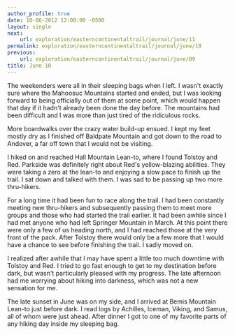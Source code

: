 ```yaml
---
author_profile: true
date: 10-06-2012 12:00:00 -0500
layout: single
next:
    url: exploration/easterncontinentaltrail/journal/june/11
permalink: exploration/easterncontinentaltrail/journal/june/10
previous:
    url: exploration/easterncontinentaltrail/journal/june/09
title: June 10
---
```

The weekenders were all in their sleeping bags when I left. I wasn't exactly sure where the Mahoosuc Mountains started and ended, but I was looking forward to being officially out of them at some point, which would happen that day if it hadn't already been done the day before. The mountains had been difficult and I was more than just tired of the ridiculous rocks.

More boardwalks over the crazy water build-up ensued. I kept my feet mostly dry as I finished off Baldpate Mountain and got down to the road to Andover, a far off town that I would not be visiting.

I hiked on and reached Hall Mountain Lean-to, where I found Tolstoy and Red. Parkside was definitely right about Red's yellow-blazing abilities. They were taking a zero at the lean-to and enjoying a slow pace to finish up the trail. I sat down and talked with them. I was sad to be passing up two more thru-hikers.

For a long time it had been fun to race along the trail. I had been constantly meeting new thru-hikers and subsequently passing them to meet more groups and those who had started the trail earlier. It had been awhile since I had met anyone who had left Springer Mountain in March. At this point there were only a few of us heading north, and I had reached those at the very front of the pack. After Tolstoy there would only be a few more that I would have a chance to see before finishing the trail. I sadly moved on.

I realized after awhile that I may have spent a little too much downtime with Tolstoy and Red. I tried to go fast enough to get to my destination before dark, but wasn't particularly pleased with my progress. The late afternoon had me worrying about hiking into darkness, which was not a new sensation for me.

The late sunset in June was on my side, and I arrived at Bemis Mountain Lean-to just before dark. I read logs by Achilles, Iceman, Viking, and Samus, all of whom were just ahead. After dinner I got to one of my favorite parts of any hiking day inside my sleeping bag.